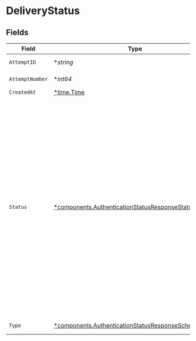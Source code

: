 # DeliveryStatus


## Fields

| Field                                                                                                                                                                                                                                                                                                                                                                                  | Type                                                                                                                                                                                                                                                                                                                                                                                   | Required                                                                                                                                                                                                                                                                                                                                                                               | Description                                                                                                                                                                                                                                                                                                                                                                            |
| -------------------------------------------------------------------------------------------------------------------------------------------------------------------------------------------------------------------------------------------------------------------------------------------------------------------------------------------------------------------------------------- | -------------------------------------------------------------------------------------------------------------------------------------------------------------------------------------------------------------------------------------------------------------------------------------------------------------------------------------------------------------------------------------- | -------------------------------------------------------------------------------------------------------------------------------------------------------------------------------------------------------------------------------------------------------------------------------------------------------------------------------------------------------------------------------------- | -------------------------------------------------------------------------------------------------------------------------------------------------------------------------------------------------------------------------------------------------------------------------------------------------------------------------------------------------------------------------------------- |
| `AttemptID`                                                                                                                                                                                                                                                                                                                                                                            | **string*                                                                                                                                                                                                                                                                                                                                                                              | :heavy_minus_sign:                                                                                                                                                                                                                                                                                                                                                                     | The ID of the attempt.                                                                                                                                                                                                                                                                                                                                                                 |
| `AttemptNumber`                                                                                                                                                                                                                                                                                                                                                                        | **int64*                                                                                                                                                                                                                                                                                                                                                                               | :heavy_minus_sign:                                                                                                                                                                                                                                                                                                                                                                     | The attempt number.                                                                                                                                                                                                                                                                                                                                                                    |
| `CreatedAt`                                                                                                                                                                                                                                                                                                                                                                            | [*time.Time](https://pkg.go.dev/time#Time)                                                                                                                                                                                                                                                                                                                                             | :heavy_minus_sign:                                                                                                                                                                                                                                                                                                                                                                     | N/A                                                                                                                                                                                                                                                                                                                                                                                    |
| `Status`                                                                                                                                                                                                                                                                                                                                                                               | [*components.AuthenticationStatusResponseStatus](../../models/components/authenticationstatusresponsestatus.md)                                                                                                                                                                                                                                                                        | :heavy_minus_sign:                                                                                                                                                                                                                                                                                                                                                                     | The status of the delivery. Possible values are:<br/>  * `unknown` - The status of the delivery is unknown.<br/>  * `submitted` - The message has been submitted to the carrier.<br/>  * `in_transit` - The message is in transit to the recipient.<br/>  * `delivered` - The message has been delivered to the recipient.<br/>  * `undeliverable` - The message could not be delivered to the recipient.<br/> |
| `Type`                                                                                                                                                                                                                                                                                                                                                                                 | [*components.AuthenticationStatusResponseSchemasType](../../models/components/authenticationstatusresponseschemastype.md)                                                                                                                                                                                                                                                              | :heavy_minus_sign:                                                                                                                                                                                                                                                                                                                                                                     | The type of the event.                                                                                                                                                                                                                                                                                                                                                                 |